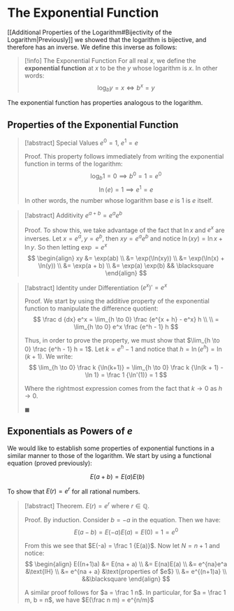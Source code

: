 # The Exponential Function

[[Additional Properties of the Logarithm#Bijectivity of the Logarithm|Previously]] we showed that the logarithm is bijective, and therefore has an inverse. We define this inverse as follows:

> [!info] The Exponential Function
> For all real $x$, we define the **exponential function** at $x$ to be the $y$ whose logarithm is $x$. In other words:
> $$
> \log_b y = x \iff b^x = y
> $$

The exponential function has properties analogous to the logarithm.

## Properties of the Exponential Function

> [!abstract] Special Values
> $e^0 = 1$, $e^1 = e$
>
> Proof.
> This property follows immediately from writing the exponential function in terms of the logarithm:
> $$
> \log_b 1 = 0 \implies b^0 = 1 = e^0
> $$
> $$
> \ln(e) = 1 \implies e^1 = e
> $$
> In other words, the number whose logarithm base $e$ is 1 is $e$ itself.

> [!abstract] Additivity
> $e^{a + b} = e^a e^b$
>
> Proof.
> To show this, we take advantage of the fact that $\ln x$ and $e^x$ are inverses.
> Let $x = e^a, y = e^b$, then $xy = e^a e^b$ and notice $\ln(xy) = \ln x + \ln y$. So then letting $\exp = e^x$
> $$
> \begin{align}
> xy &= \exp(ab) \\
> &= \exp(\ln(xy)) \\
> &= \exp(\ln(x) + \ln(y)) \\
> &= \exp(a + b) \\
> &= \exp(a) \exp(b)
> && \blacksquare
> \end{align}
> $$

> [!abstract] Identity under Differentiation
> $(e^x)' = e^x$
>
> Proof.
> We start by using the additive property of the exponential function to manipulate the difference quotient:
> $$
> \frac d {dx} e^x
> = \lim_{h \to 0} \frac {e^{x + h} - e^x} h \\ \\
> = \lim_{h \to 0} e^x \frac {e^h - 1} h
> $$
>
> Thus, in order to prove the property, we must show that $\lim_{h \to 0} \frac {e^h - 1} h = 1$. Let $k = e^h - 1$ and notice that $h = \ln(e^h) = \ln(k + 1)$. We write:
> $$
> \lim_{h \to 0} \frac k {\ln(k+1)} =
> \lim_{h \to 0} \frac k {\ln(k + 1) - \ln 1} =
> \frac 1 {\ln'(1)} =
> 1
> $$
>
> Where the rightmost expression comes from the fact that $k \to 0$ as $h \to 0$.
>
> $\blacksquare$

## Exponentials as Powers of $e$

We would like to establish some properties of exponential functions in a similar manner to those of the logarithm. We start by using a functional equation (proved previously):

$$
E(a+b) = E(a)E(b)
$$

To show that $E(r) = e^r$ for all rational numbers.

> [!abstract] Theorem.
> $E(r) = e^r$ where $r \in \mathbb{Q}$.
>
> Proof.
> By induction. Consider $b = -a$ in the equation. Then we have:
> $$
> E(a - b) = E(-a)E(a) = E(0) = 1 = e^0
> $$
>
> From this we see that $E(-a) = \frac 1 {E(a)}$. Now let $N = n+1$ and notice:
> $$
> \begin{align}
> E((n+1)a) &= E(na + a) \\
> &= E(na)E(a) \\
> &= e^{na}e^a &\text{IH} \\
> &= e^{na + a} &\text{properties of $e$} \\
> &= e^{(n+1)a} \\
> &&\blacksquare
> \end{align}
> $$
>
> A similar proof follows for $a = \frac 1 n$. In particular, for $a = \frac 1 m, b = n$, we have $E(\frac n m) = e^{n/m}$